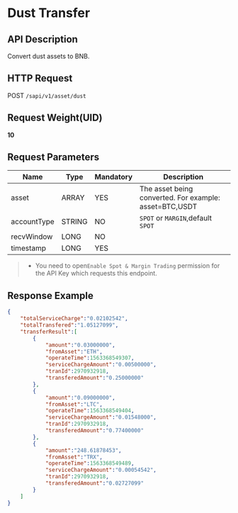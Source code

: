 # Dust Transfer 

## API Description​

Convert dust assets to BNB.

## HTTP Request​

POST `/sapi/v1/asset/dust`

## Request Weight(UID)​

**10**

## Request Parameters​

| Name | Type | Mandatory | Description |
| --- | --- | --- | --- |
| asset | ARRAY | YES | The asset being converted. For example: asset=BTC,USDT |
| accountType | STRING | NO | `SPOT` or `MARGIN`,default `SPOT` |
| recvWindow | LONG | NO |  |
| timestamp | LONG | YES |  |

> * You need to open`Enable Spot & Margin Trading` permission for the API Key which requests this endpoint.

## Response Example​

```json
{  
    "totalServiceCharge":"0.02102542",  
    "totalTransfered":"1.05127099",  
    "transferResult":[  
        {  
            "amount":"0.03000000",  
            "fromAsset":"ETH",  
            "operateTime":1563368549307,  
            "serviceChargeAmount":"0.00500000",  
            "tranId":2970932918,  
            "transferedAmount":"0.25000000"  
        },  
        {  
            "amount":"0.09000000",  
            "fromAsset":"LTC",  
            "operateTime":1563368549404,  
            "serviceChargeAmount":"0.01548000",  
            "tranId":2970932918,  
            "transferedAmount":"0.77400000"  
        },  
        {  
            "amount":"248.61878453",  
            "fromAsset":"TRX",  
            "operateTime":1563368549489,  
            "serviceChargeAmount":"0.00054542",  
            "tranId":2970932918,  
            "transferedAmount":"0.02727099"  
        }  
    ]  
}
```


